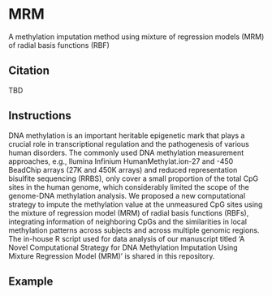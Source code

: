 # MRM
A methylation imputation method using mixture of regression models (MRM) of radial basis functions (RBF)
## Citation
TBD
## Instructions
DNA methylation is an important heritable epigenetic mark that plays a crucial role in transcriptional regulation and the pathogenesis of various human disorders. The commonly used DNA methylation measurement approaches, e.g., llumina Infinium HumanMethylat.ion-27 and -450 BeadChip arrays (27K and 450K arrays) and reduced representation bisulfite sequencing (RRBS), only cover a small proportion of the total CpG sites in the human genome, which considerably limited the scope of the genome-DNA methylation analysis.  We proposed a new computational strategy to impute the methylation value at the unmeasured CpG sites using the mixture of regression model (MRM) of radial basis functions (RBFs), integrating information of neighboring CpGs and the similarities in local methylation patterns across subjects and across multiple genomic regions. 
The in-house R script used for data analysis of our manuscript titled ‘A Novel Computational Strategy for DNA Methylation Imputation Using Mixture Regression Model (MRM)’ is shared in this repository.

## Example

